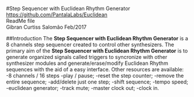 #Step Sequencer with Euclidean Rhythm Generator
https://github.com/PantalaLabs/Euclidean  
ReadMe file  
Gibran Curtiss Salomão Feb/2017  

##Introduction
The **Step Sequencer with Euclidean Rhythm Generator** is a 8 channels step sequencer created to control other synthesizers.
The primary aim of the **Step Sequencer with Euclidean Rhythm Generator** is to generate organized signals called triggers to 
syncronize with other synthesizer modules and generate/erase/modify Euclidean Rhythm sequences with the aid of a easy interface.
Other resources are available:
-8 channels / 16 steps
-play / pause;
-reset the step counter;
-remove the entire sequence;
-add/delete just one step;
-shift sequence;
-tempo speed;
-euclidean generator;
-track mute;
-master clock out;
-clock in.
